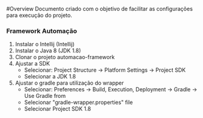 #Overview
Documento criado com o objetivo de facilitar as configurações para execução do projeto.

### Framework Automação

1. Instalar o Intellij (Intellij)
2. Instalar o Java 8 (JDK 1.8)
3. Clonar o projeto automacao-framework
4. Ajustar a SDK
    - Selecionar: Project Structure -> Platform Settings -> Project SDK
    - Selecionar a JDK 1.8
5. Ajustar o gradle para utilização do wrapper
    - Selecionar: Preferences -> Build, Execution, Deployment -> Gradle -> Use Gradle from
    - Selecionar "gradle-wrapper.properties" file
    - Selecionar Project SDK 1.8